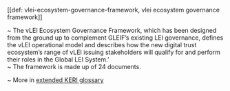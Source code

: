 [[def: vlei-ecosystem-governance-framework, vlei ecosystem governance framework]]

~ The vLEI Ecosystem Governance Framework, which has been designed from the ground up to complement GLEIF’s existing LEI governance, defines the vLEI operational model and describes how the new digital trust ecosystem’s range of vLEI issuing stakeholders will qualify for and perform their roles in the Global LEI System.’  
~ The framework is made up of 24 documents.

~ More in <a href="https://weboftrust.github.io/WOT-terms/docs/glossary/vlei-ecosystem-governance-framework">extended KERI glossary</a>
